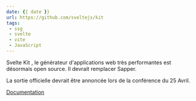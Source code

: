 ```yaml
---
date: {{ date }}
url: https://github.com/sveltejs/kit
tags:
 - ssg
 - svelte
 - vite
 - JavaScript
---
```


Svelte Kit , le générateur d'applications web très performantes est désormais open source. Il devrait remplacer Sapper.

La sortie officielle devrait être annoncée lors de la conférence du 25 Avril.

[Documentation](https://kit.svelte.dev/docs)




